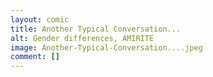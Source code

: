 ```yaml
---
layout: comic
title: Another Typical Conversation...
alt: Gender differences, AMIRITE
image: Another-Typical-Conversation....jpeg
comment: []
---
```

